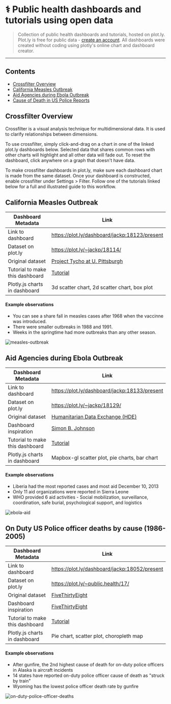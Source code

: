  # ⚕ Public health dashboards and tutorials using open data
 
 > Collection of public health dashboards and tutorials, hosted on plot.ly. Plot.ly is free for public data - [create an account](https://plot.ly/organize/). All dashboards were created without coding using plotly's online chart and dashboard creator.
 
 ***
 
 ## Contents
 
- [Crossfilter Overview](#crossfilter-overview)
- [California Measles Outbreak](#california-measles-outbreak)
- [Aid Agencies during Ebola Outbreak](#aid-agencies-during-ebola-outbreak)
- [Cause of Death in US Police Reports](#cause-of-death-in-us-police-reports)

## Crossfilter Overview

Crossfilter is a visual analysis technique for multidimensional data. It is used to clarify relationships between dimensions.

To use crossfilter, simply click-and-drag on a chart in one of the linked plot.ly dashboards below. Selected data that shares common rows with other charts will highlight and all other data will fade out. To reset the dashboard, click anywhere on a graph that doesn't have data.

To make crossfilter dashboards in plot.ly, make sure each dashboard chart is made from the same dataset. Once your dashboard is constructed, enable crossfilter under Settings > Filter. Follow one of the tutorials linked below for a full and illustrated guide to this workflow.

## California Measles Outbreak

| Dashboard Metadata               | Link                                                    |
| -------------------------------- | ------------------------------------------------------- |
| Link to dashboard                | https://plot.ly/dashboard/jackp:18123/present           |
| Dataset on plot.ly               | https://plot.ly/~jackp/18114/                           |
| Original dataset                 | [Project Tycho at U. Pittsburgh](http://bit.ly/2zrVG6s) |
| Tutorial to make this dashboard  | [Tutorial](tutorials/measles-dashboard.md)              |
| Plotly.js charts in dashboard    | 3d scatter chart, 2d scatter chart, box plot            |

#### Example observations

- You can see a share fall in measles cases after 1968 when the vaccinne was introduced.
- There were smaller outbreaks in 1988 and 1991.
- Weeks in the springtime had more outbreaks than any other season.

![measles-outbreak](https://github.com/plotly/public-health/raw/master/screencasts/california_measles_outbreaks.gif)

## Aid Agencies during Ebola Outbreak

| Dashboard Metadata               | Link                                                      |
| -------------------------------- | --------------------------------------------------------- |
| Link to dashboard                | https://plot.ly/dashboard/jackp:18133/present             |
| Dataset on plot.ly               | https://plot.ly/~jackp/18129/                             |
| Original dataset                 | [Humanitarian Data Exchange (HDE)](http://bit.ly/2zq86Mh) |
| Dashboard inspiration            | [Simon B. Johnson](http://bit.ly/2zyztRN)                 |
| Tutorial to make this dashboard  | [Tutorial](tutorials/aid-agency-dashboard.md)             |
| Plotly.js charts in dashboard    | Mapbox-gl scatter plot, pie charts, bar chart             |

#### Example observations

- Liberia had the most reported cases and most aid December 10, 2013
- Only 11 aid organizations were reported in Sierra Leone
- WHO provided 6 aid activities - Social mobilization, surveillance, coordination, safe burial, psychological support, and logistics

![ebola-aid](https://github.com/plotly/public-health/raw/master/screencasts/ebola_humanitarian_aid.gif)

## On Duty US Police officer deaths by cause (1986-2005)

| Dashboard Metadata               | Link                                                      |
| -------------------------------- | --------------------------------------------------------- |
| Link to dashboard                | https://plot.ly/dashboard/jackp:18052/present             |
| Dataset on plot.ly               | https://plot.ly/~public.health/17/                        |
| Original dataset                 | [FiveThirtyEight](http://bit.ly/237YWtv)                  |
| Dashboard inspiration            | [FiveThirtyEight](http://53eig.ht/2AsMFqG)                 |
| Tutorial to make this dashboard  | [Tutorial](tutorials/police-report-deaths.md)             |
| Plotly.js charts in dashboard    | Pie chart, scatter plot, choropleth map                   |

#### Example observations

- After gunfire, the 2nd highest cause of death for on-duty police officers in Alaska is aircraft incidents
- 14 states have reported on-duty police officer cause of death as "struck by train"
- Wyoming has the lowest police officer death rate by gunfire

![on-duty-police-officer-deaths](https://github.com/plotly/public-health/raw/master/screencasts/on_duty_policy_deaths.png)
